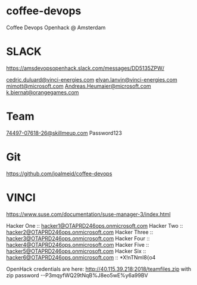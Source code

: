 # coffee-devops
Coffee Devops Openhack @ Amsterdam

# SLACK
https://amsdevopsopenhack.slack.com/messages/DD5135ZPW/

cedric.duluard@vinci-energies.com
elyan.lanvin@vinci-energies.com
mimott@microsoft.com
Andreas.Heumaier@microsoft.com
k.biernat@orangegames.com

# Team
74497-07618-26@skillmeup.com
Password123

# Git
https://github.com/joalmeid/coffee-devops

# VINCI
https://www.suse.com/documentation/suse-manager-3/index.html


Hacker One :: hacker1@OTAPRD246ops.onmicrosoft.com
Hacker Two :: hacker2@OTAPRD246ops.onmicrosoft.com
Hacker Three :: hacker3@OTAPRD246ops.onmicrosoft.com
Hacker Four :: hacker4@OTAPRD246ops.onmicrosoft.com
Hacker Five :: hacker5@OTAPRD246ops.onmicrosoft.com
Hacker Six :: hacker6@OTAPRD246ops.onmicrosoft.com :: *X!nTNml8{o4

OpenHack credentials are here: http://40.115.39.218:2018/teamfiles.zip with zip password --P3mqyfWQ29tNqB%J8eo5wE%y6a99BV
